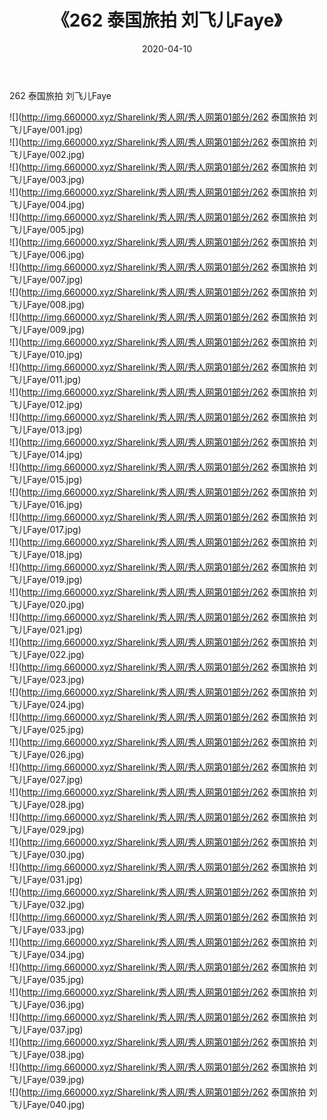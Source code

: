 ﻿---
layout: post
title:  《262 泰国旅拍 刘飞儿Faye》
date:   2020-04-10
img: http://img.660000.xyz/Sharelink/秀人网/秀人网第01部分/262 泰国旅拍 刘飞儿Faye/000.jpg
categories: [美女, 清纯, 唯美]
---

262 泰国旅拍 刘飞儿Faye

  ![](http://img.660000.xyz/Sharelink/秀人网/秀人网第01部分/262 泰国旅拍 刘飞儿Faye/001.jpg) <br> ![](http://img.660000.xyz/Sharelink/秀人网/秀人网第01部分/262 泰国旅拍 刘飞儿Faye/002.jpg) <br> ![](http://img.660000.xyz/Sharelink/秀人网/秀人网第01部分/262 泰国旅拍 刘飞儿Faye/003.jpg) <br> ![](http://img.660000.xyz/Sharelink/秀人网/秀人网第01部分/262 泰国旅拍 刘飞儿Faye/004.jpg) <br> ![](http://img.660000.xyz/Sharelink/秀人网/秀人网第01部分/262 泰国旅拍 刘飞儿Faye/005.jpg) <br> ![](http://img.660000.xyz/Sharelink/秀人网/秀人网第01部分/262 泰国旅拍 刘飞儿Faye/006.jpg) <br> ![](http://img.660000.xyz/Sharelink/秀人网/秀人网第01部分/262 泰国旅拍 刘飞儿Faye/007.jpg) <br> ![](http://img.660000.xyz/Sharelink/秀人网/秀人网第01部分/262 泰国旅拍 刘飞儿Faye/008.jpg) <br> ![](http://img.660000.xyz/Sharelink/秀人网/秀人网第01部分/262 泰国旅拍 刘飞儿Faye/009.jpg) <br> ![](http://img.660000.xyz/Sharelink/秀人网/秀人网第01部分/262 泰国旅拍 刘飞儿Faye/010.jpg) <br> ![](http://img.660000.xyz/Sharelink/秀人网/秀人网第01部分/262 泰国旅拍 刘飞儿Faye/011.jpg) <br> ![](http://img.660000.xyz/Sharelink/秀人网/秀人网第01部分/262 泰国旅拍 刘飞儿Faye/012.jpg) <br> ![](http://img.660000.xyz/Sharelink/秀人网/秀人网第01部分/262 泰国旅拍 刘飞儿Faye/013.jpg) <br> ![](http://img.660000.xyz/Sharelink/秀人网/秀人网第01部分/262 泰国旅拍 刘飞儿Faye/014.jpg) <br> ![](http://img.660000.xyz/Sharelink/秀人网/秀人网第01部分/262 泰国旅拍 刘飞儿Faye/015.jpg) <br> ![](http://img.660000.xyz/Sharelink/秀人网/秀人网第01部分/262 泰国旅拍 刘飞儿Faye/016.jpg) <br> ![](http://img.660000.xyz/Sharelink/秀人网/秀人网第01部分/262 泰国旅拍 刘飞儿Faye/017.jpg) <br> ![](http://img.660000.xyz/Sharelink/秀人网/秀人网第01部分/262 泰国旅拍 刘飞儿Faye/018.jpg) <br> ![](http://img.660000.xyz/Sharelink/秀人网/秀人网第01部分/262 泰国旅拍 刘飞儿Faye/019.jpg) <br> ![](http://img.660000.xyz/Sharelink/秀人网/秀人网第01部分/262 泰国旅拍 刘飞儿Faye/020.jpg) <br> ![](http://img.660000.xyz/Sharelink/秀人网/秀人网第01部分/262 泰国旅拍 刘飞儿Faye/021.jpg) <br> ![](http://img.660000.xyz/Sharelink/秀人网/秀人网第01部分/262 泰国旅拍 刘飞儿Faye/022.jpg) <br> ![](http://img.660000.xyz/Sharelink/秀人网/秀人网第01部分/262 泰国旅拍 刘飞儿Faye/023.jpg) <br> ![](http://img.660000.xyz/Sharelink/秀人网/秀人网第01部分/262 泰国旅拍 刘飞儿Faye/024.jpg) <br> ![](http://img.660000.xyz/Sharelink/秀人网/秀人网第01部分/262 泰国旅拍 刘飞儿Faye/025.jpg) <br> ![](http://img.660000.xyz/Sharelink/秀人网/秀人网第01部分/262 泰国旅拍 刘飞儿Faye/026.jpg) <br> ![](http://img.660000.xyz/Sharelink/秀人网/秀人网第01部分/262 泰国旅拍 刘飞儿Faye/027.jpg) <br> ![](http://img.660000.xyz/Sharelink/秀人网/秀人网第01部分/262 泰国旅拍 刘飞儿Faye/028.jpg) <br> ![](http://img.660000.xyz/Sharelink/秀人网/秀人网第01部分/262 泰国旅拍 刘飞儿Faye/029.jpg) <br> ![](http://img.660000.xyz/Sharelink/秀人网/秀人网第01部分/262 泰国旅拍 刘飞儿Faye/030.jpg) <br> ![](http://img.660000.xyz/Sharelink/秀人网/秀人网第01部分/262 泰国旅拍 刘飞儿Faye/031.jpg) <br> ![](http://img.660000.xyz/Sharelink/秀人网/秀人网第01部分/262 泰国旅拍 刘飞儿Faye/032.jpg) <br> ![](http://img.660000.xyz/Sharelink/秀人网/秀人网第01部分/262 泰国旅拍 刘飞儿Faye/033.jpg) <br> ![](http://img.660000.xyz/Sharelink/秀人网/秀人网第01部分/262 泰国旅拍 刘飞儿Faye/034.jpg) <br> ![](http://img.660000.xyz/Sharelink/秀人网/秀人网第01部分/262 泰国旅拍 刘飞儿Faye/035.jpg) <br> ![](http://img.660000.xyz/Sharelink/秀人网/秀人网第01部分/262 泰国旅拍 刘飞儿Faye/036.jpg) <br> ![](http://img.660000.xyz/Sharelink/秀人网/秀人网第01部分/262 泰国旅拍 刘飞儿Faye/037.jpg) <br> ![](http://img.660000.xyz/Sharelink/秀人网/秀人网第01部分/262 泰国旅拍 刘飞儿Faye/038.jpg) <br> ![](http://img.660000.xyz/Sharelink/秀人网/秀人网第01部分/262 泰国旅拍 刘飞儿Faye/039.jpg) <br> ![](http://img.660000.xyz/Sharelink/秀人网/秀人网第01部分/262 泰国旅拍 刘飞儿Faye/040.jpg) <br>